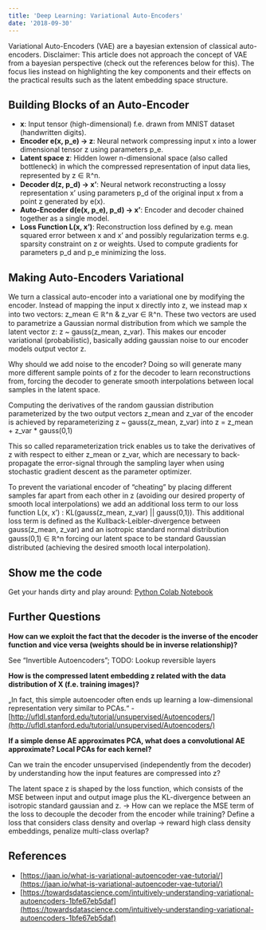 ```yaml
---
title: 'Deep Learning: Variational Auto-Encoders'
date: '2018-09-30'
---
```

Variational Auto-Encoders (VAE) are a bayesian extension of classical auto-encoders. Disclaimer: This article does not approach the concept of VAE from a bayesian perspective (check out the references below for this). The focus lies instead on highlighting the key components and their effects on the practical results such as the latent embedding space structure.

## Building Blocks of an Auto-Encoder
- **x**: Input tensor (high-dimensional) f.e. drawn from MNIST dataset (handwritten digits).
- **Encoder e(x, p_e) → z**: Neural network compressing input x into a lower dimensional tensor z using parameters p_e.
- **Latent space z**: Hidden lower n-dimensional space (also called bottleneck) in which the compressed representation of input data lies, represented by z ∈ ℝ^n.
- **Decoder d(z, p_d) → x’**: Neural network reconstructing a lossy representation x’ using parameters p_d of the original input x from a point z generated by e(x).
- **Auto-Encoder d(e(x, p_e), p_d) → x’**: Encoder and decoder chained together as a single model.
- **Loss Function L(x, x’)**: Reconstruction loss defined by e.g. mean squared error between x and x’ and possibly regularization terms e.g. sparsity constraint on z or weights. Used to compute gradients for parameters p_d and p_e minimizing the loss.

## Making Auto-Encoders Variational
We turn a classical auto-encoder into a variational one by modifying the encoder. Instead of mapping the input x directly into z, we instead map x into two vectors: z_mean ∈ ℝ^n & z_var ∈ ℝ^n. These two vectors are used to parametrize a Gaussian normal distribution from which we sample the latent vector z: z ~ gauss(z_mean, z_var). This makes our encoder variational (probabilistic), basically adding gaussian noise to our encoder models output vector z.

Why should we add noise to the encoder? Doing so will generate many more different sample points of z for the decoder to learn reconstructions from, forcing the decoder to generate smooth interpolations between local samples in the latent space.

Computing the derivatives of the random gaussian distribution parameterized by the two output vectors z_mean and z_var of the encoder is achieved by reparameterizing z ~ gauss(z_mean, z_var) into z = z_mean + z_var * gauss(0,1)

This so called reparameterization trick enables us to take the derivatives of z with respect to either z_mean or z_var, which are necessary to back-propagate the error-signal through the sampling layer when using stochastic gradient descent as the parameter optimizer.

To prevent the variational encoder of “cheating” by placing different samples far apart from each other in z (avoiding our desired property of smooth local interpolations) we add an additional loss term to our loss function L(x, x’) : KL(gauss(z_mean, z_var) || gauss(0,1)). This additional loss term is defined as the Kullback-Leibler-divergence between gauss(z_mean, z_var) and an isotropic standard normal distribution gauss(0,1) ∈ ℝ^n forcing our latent space to be standard Gaussian distributed (achieving the desired smooth local interpolation).

## Show me the code
Get your hands dirty and play around: [Python Colab Notebook](https://colab.research.google.com/drive/1f73wONMp8U2LvAmN0MNGyflqGFog0g2S)

## Further Questions

**How can we exploit the fact that the decoder is the inverse of the encoder function and vice versa (weights should be in inverse relationship)?**

See “Invertible Autoencoders”; TODO: Lookup reversible layers

**How is the compressed latent embedding z related with the data distribution of X (f.e. training images)?**

„In fact, this simple autoencoder often ends up learning a low-dimensional representation very similar to PCAs.“ - 
[http://ufldl.stanford.edu/tutorial/unsupervised/Autoencoders/](http://ufldl.stanford.edu/tutorial/unsupervised/Autoencoders/)


**If a simple dense AE approximates PCA, what does a convolutional AE approximate? Local PCAs for each kernel?**

Can we train the encoder unsupervised (independently from the decoder) by understanding how the input features are compressed into z?

The latent space z is shaped by the loss function, which consists of the MSE between input and output image plus the KL-divergence between an isotropic standard gaussian and z. -> How can we replace the MSE term of the loss to decouple the decoder from the encoder while training? Define a loss that considers class density and overlap -> reward high class density embeddings, penalize multi-class overlap?

## References
- [https://jaan.io/what-is-variational-autoencoder-vae-tutorial/](https://jaan.io/what-is-variational-autoencoder-vae-tutorial/)
- [https://towardsdatascience.com/intuitively-understanding-variational-autoencoders-1bfe67eb5daf](https://towardsdatascience.com/intuitively-understanding-variational-autoencoders-1bfe67eb5daf)
